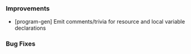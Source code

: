 ### Improvements

- [program-gen] Emit comments/trivia for resource and local variable declarations

### Bug Fixes